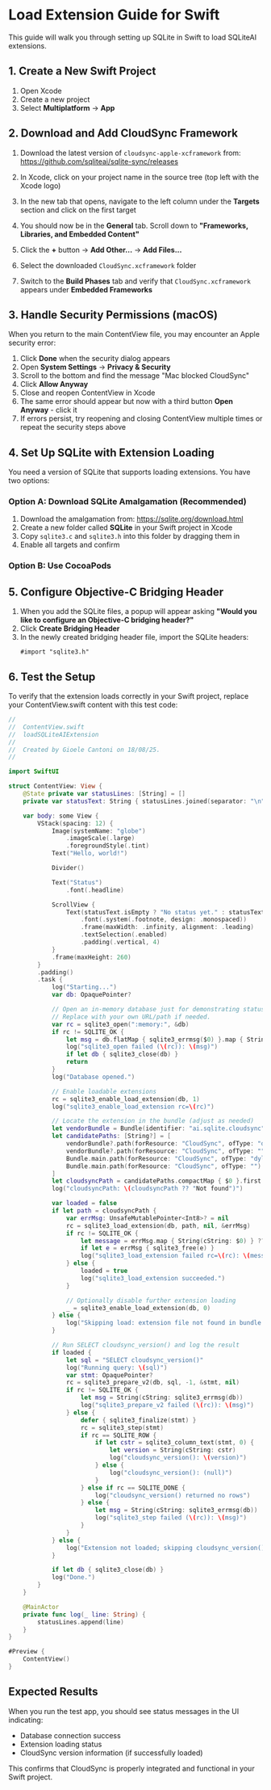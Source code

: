# Load Extension Guide for Swift

This guide will walk you through setting up SQLite in Swift to load SQLiteAI extensions.

## 1. Create a New Swift Project

1. Open Xcode
2. Create a new project
3. Select **Multiplatform** → **App**

## 2. Download and Add CloudSync Framework

1. Download the latest version of `cloudsync-apple-xcframework` from:  
   https://github.com/sqliteai/sqlite-sync/releases

2. In Xcode, click on your project name in the source tree (top left with the Xcode logo)

3. In the new tab that opens, navigate to the left column under the **Targets** section and click on the first target

4. You should now be in the **General** tab. Scroll down to **"Frameworks, Libraries, and Embedded Content"**

5. Click the **+** button → **Add Other...** → **Add Files...**

6. Select the downloaded `CloudSync.xcframework` folder

7. Switch to the **Build Phases** tab and verify that `CloudSync.xcframework` appears under **Embedded Frameworks**

## 3. Handle Security Permissions (macOS)

When you return to the main ContentView file, you may encounter an Apple security error:

1. Click **Done** when the security dialog appears
2. Open **System Settings** → **Privacy & Security**
3. Scroll to the bottom and find the message "Mac blocked CloudSync"
4. Click **Allow Anyway**
5. Close and reopen ContentView in Xcode
6. The same error should appear but now with a third button **Open Anyway** - click it
7. If errors persist, try reopening and closing ContentView multiple times or repeat the security steps above

## 4. Set Up SQLite with Extension Loading

You need a version of SQLite that supports loading extensions. You have two options:

### Option A: Download SQLite Amalgamation (Recommended)
1. Download the amalgamation from: https://sqlite.org/download.html
2. Create a new folder called **SQLite** in your Swift project in Xcode
3. Copy `sqlite3.c` and `sqlite3.h` into this folder by dragging them in
4. Enable all targets and confirm

### Option B: Use CocoaPods

## 5. Configure Objective-C Bridging Header

1. When you add the SQLite files, a popup will appear asking **"Would you like to configure an Objective-C bridging header?"**
2. Click **Create Bridging Header**
3. In the newly created bridging header file, import the SQLite headers:
   ```objc
   #import "sqlite3.h"
   ```

## 6. Test the Setup

To verify that the extension loads correctly in your Swift project, replace your ContentView.swift content with this test code:

```swift
//
//  ContentView.swift
//  loadSQLiteAIExtension
//
//  Created by Gioele Cantoni on 18/08/25.
//

import SwiftUI

struct ContentView: View {
    @State private var statusLines: [String] = []
    private var statusText: String { statusLines.joined(separator: "\n") }

    var body: some View {
        VStack(spacing: 12) {
            Image(systemName: "globe")
                .imageScale(.large)
                .foregroundStyle(.tint)
            Text("Hello, world!")

            Divider()

            Text("Status")
                .font(.headline)

            ScrollView {
                Text(statusText.isEmpty ? "No status yet." : statusText)
                    .font(.system(.footnote, design: .monospaced))
                    .frame(maxWidth: .infinity, alignment: .leading)
                    .textSelection(.enabled)
                    .padding(.vertical, 4)
            }
            .frame(maxHeight: 260)
        }
        .padding()
        .task {
            log("Starting...")
            var db: OpaquePointer?

            // Open an in-memory database just for demonstrating status updates.
            // Replace with your own URL/path if needed.
            var rc = sqlite3_open(":memory:", &db)
            if rc != SQLITE_OK {
                let msg = db.flatMap { sqlite3_errmsg($0) }.map { String(cString: $0) } ?? "Unknown error"
                log("sqlite3_open failed (\(rc)): \(msg)")
                if let db { sqlite3_close(db) }
                return
            }
            log("Database opened.")

            // Enable loadable extensions
            rc = sqlite3_enable_load_extension(db, 1)
            log("sqlite3_enable_load_extension rc=\(rc)")

            // Locate the extension in the bundle (adjust as needed)
            let vendorBundle = Bundle(identifier: "ai.sqlite.cloudsync")
            let candidatePaths: [String?] = [
                vendorBundle?.path(forResource: "CloudSync", ofType: "dylib"),
                vendorBundle?.path(forResource: "CloudSync", ofType: ""),
                Bundle.main.path(forResource: "CloudSync", ofType: "dylib"),
                Bundle.main.path(forResource: "CloudSync", ofType: "")
            ]
            let cloudsyncPath = candidatePaths.compactMap { $0 }.first
            log("cloudsyncPath: \(cloudsyncPath ?? "Not found")")

            var loaded = false
            if let path = cloudsyncPath {
                var errMsg: UnsafeMutablePointer<Int8>? = nil
                rc = sqlite3_load_extension(db, path, nil, &errMsg)
                if rc != SQLITE_OK {
                    let message = errMsg.map { String(cString: $0) } ?? String(cString: sqlite3_errmsg(db))
                    if let e = errMsg { sqlite3_free(e) }
                    log("sqlite3_load_extension failed rc=\(rc): \(message)")
                } else {
                    loaded = true
                    log("sqlite3_load_extension succeeded.")
                }

                // Optionally disable further extension loading
                _ = sqlite3_enable_load_extension(db, 0)
            } else {
                log("Skipping load: extension file not found in bundle.")
            }

            // Run SELECT cloudsync_version() and log the result
            if loaded {
                let sql = "SELECT cloudsync_version()"
                log("Running query: \(sql)")
                var stmt: OpaquePointer?
                rc = sqlite3_prepare_v2(db, sql, -1, &stmt, nil)
                if rc != SQLITE_OK {
                    let msg = String(cString: sqlite3_errmsg(db))
                    log("sqlite3_prepare_v2 failed (\(rc)): \(msg)")
                } else {
                    defer { sqlite3_finalize(stmt) }
                    rc = sqlite3_step(stmt)
                    if rc == SQLITE_ROW {
                        if let cstr = sqlite3_column_text(stmt, 0) {
                            let version = String(cString: cstr)
                            log("cloudsync_version(): \(version)")
                        } else {
                            log("cloudsync_version(): (null)")
                        }
                    } else if rc == SQLITE_DONE {
                        log("cloudsync_version() returned no rows")
                    } else {
                        let msg = String(cString: sqlite3_errmsg(db))
                        log("sqlite3_step failed (\(rc)): \(msg)")
                    }
                }
            } else {
                log("Extension not loaded; skipping cloudsync_version() query.")
            }

            if let db { sqlite3_close(db) }
            log("Done.")
        }
    }

    @MainActor
    private func log(_ line: String) {
        statusLines.append(line)
    }
}

#Preview {
    ContentView()
}
```

## Expected Results

When you run the test app, you should see status messages in the UI indicating:
- Database connection success
- Extension loading status
- CloudSync version information (if successfully loaded)

This confirms that CloudSync is properly integrated and functional in your Swift project.